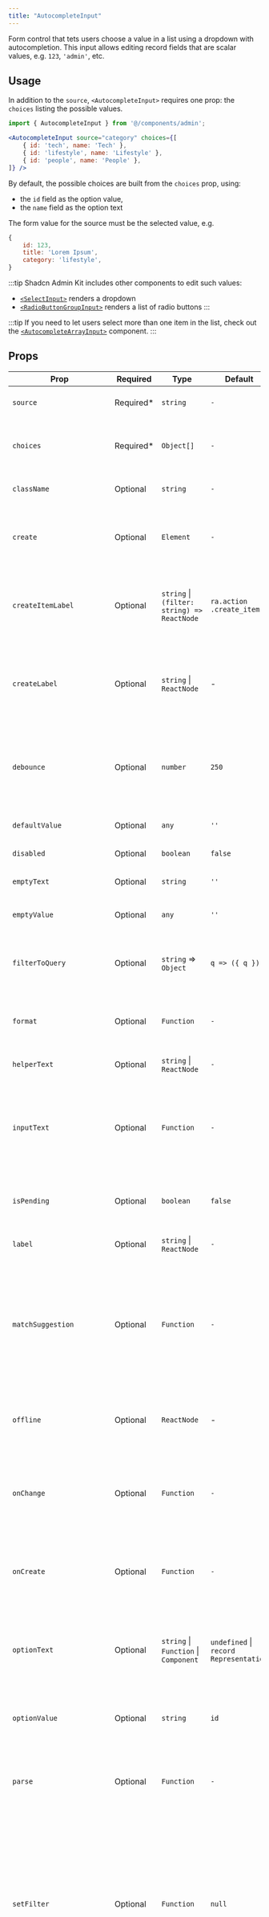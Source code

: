 ```yaml
---
title: "AutocompleteInput"
---
```


Form control that tets users choose a value in a list using a dropdown with autocompletion. This input allows editing record fields that are scalar values, e.g. `123`, `'admin'`, etc. 

## Usage

In addition to the `source`, `<AutocompleteInput>` requires one prop: the `choices` listing the possible values.

```jsx
import { AutocompleteInput } from '@/components/admin';

<AutocompleteInput source="category" choices={[
    { id: 'tech', name: 'Tech' },
    { id: 'lifestyle', name: 'Lifestyle' },
    { id: 'people', name: 'People' },
]} />
```

By default, the possible choices are built from the `choices` prop, using:
  - the `id` field as the option value,
  - the `name` field as the option text

The form value for the source must be the selected value, e.g.

```js
{
    id: 123,
    title: 'Lorem Ipsum',
    category: 'lifestyle',
}
```

:::tip
Shadcn Admin Kit includes other components to edit such values:

 - [`<SelectInput>`](./SelectInput.md) renders a dropdown
 - [`<RadioButtonGroupInput>`](./RadioButtonGroupInput.md) renders a list of radio buttons
 :::

:::tip
If you need to let users select more than one item in the list, check out the [`<AutocompleteArrayInput>`](./AutocompleteArrayInput.md) component.
:::

## Props

| Prop | Required | Type | Default | Description |
|---|---|---|---|---|
| `source` | Required* | `string` | `-` | Field name (inferred in ReferenceInput) |
| `choices` | Required* | `Object[]` | `-` | List of items to autosuggest. Required if not inside a ReferenceInput. |
| `className` | Optional | `string` | `-` | The class name to apply to the root element |
| `create` | Optional | `Element` | `-` | A React Element to render when users want to create a new choice |
| `createItemLabel` | Optional | `string` &#124; `(filter: string) => ReactNode` | `ra.action .create_item` | The label for the menu item allowing users to create a new choice. Used when the filter is not empty. |
| `createLabel` | Optional | `string` &#124; `ReactNode` | - | The label used as hint to let users know they can create a new choice. Displayed when the filter is empty. |
| `debounce` | Optional | `number` | `250` | The delay to wait before calling the setFilter function injected when used in a ReferenceInput. |
| `defaultValue` | Optional | `any` | `''` | The default value for the input |
| `disabled` | Optional | `boolean` | `false` | If true, the input is disabled |
| `emptyText` | Optional | `string` | `''` | The text to use for the empty element |
| `emptyValue` | Optional | `any` | `''` | The value to use for the empty element |
| `filterToQuery` | Optional | `string` => `Object` | `q => ({ q })` | How to transform the searchText into a parameter for the data provider |
| `format` | Optional | `Function` | `-` | Callback taking the value from the form state, and returning the input value. |
| `helperText` | Optional | `string` &#124; `ReactNode` | `-` | The helper text to display below the input |
| `inputText` | Optional | `Function` | `-` | Required if `optionText` is a custom Component, this function must return the text displayed for the current selection. |
| `isPending` | Optional | `boolean` | `false` | If `true`, the component will display a loading indicator. |
| `label` | Optional | `string` &#124; `ReactNode` | `-` | The label to display for the input |
| `matchSuggestion` | Optional | `Function` | `-` | Required if `optionText` is a React element. Function returning a boolean indicating whether a choice matches the filter. `(filter, choice) => boolean` |
| `offline` | Optional | `ReactNode` | - | What to render when there is no network connectivity when fetching the choices |
| `onChange` | Optional | `Function` | `-` | A function called with the new value, along with the selected record, when the input value changes |
| `onCreate` | Optional | `Function` | `-` | A function called with the current filter value when users choose to create a new choice. |
| `optionText` | Optional | `string` &#124; `Function` &#124; `Component` | `undefined` &#124; `record Representation` | Field name of record to display in the suggestion item or function using the choice object as argument |
| `optionValue` | Optional | `string` | `id` | Field name of record containing the value to use as input value |
| `parse` | Optional | `Function` | `-` | Callback taking the value from the input, and returning the value to be stored in the form state. |
| `setFilter` | Optional | `Function` | `null` | A callback to inform the `searchText` has changed and new `choices` can be retrieved based on this `searchText`. Signature `searchText => void`. This function is automatically set up when using `ReferenceInput`. |
| `shouldRenderSuggestions` | Optional | `Function` | `() => true` | A function that returns a `boolean` to determine whether or not suggestions are rendered. |
| `suggestionLimit` | Optional | `number` | `null` | Limits the numbers of suggestions that are shown in the dropdown list |
| `translateChoice` | Optional | `boolean` | `true` | Whether the choices should be translated |
| `validate` | Optional | `Function` &#124; `Function[]` | `-` | An array of validation functions or a single validation function |

`*` `source` and `choices` are optional inside `<ReferenceInput>`.


## Defining Choices

The list of choices must be an array of objects with at least two fields: one to use for the name, and the other to use for the value. By default, `<AutocompleteInput>` will use the `id` and `name` fields.

```jsx
const choices = [
    { id: 'tech', name: 'Tech' },
    { id: 'lifestyle', name: 'Lifestyle' },
    { id: 'people', name: 'People' },
];
<AutocompleteInput source="category" choices={choices} />
```

If the choices have different keys, you can use `optionText` and `optionValue` to specify which fields to use for the name and value.

```jsx
const choices = [
    { _id: 'tech', label: 'Tech' },
    { _id: 'lifestyle', label: 'Lifestyle' },
    { _id: 'people', label: 'People' },
];

<AutocompleteInput
    source="category"
    choices={choices}
    optionText="label"
    optionValue="_id"
/>
```

The choices are translated by default, so you can use translation identifiers as choices:

```jsx
const choices = [
    { id: 'tech', name: 'myroot.categories.tech' },
    { id: 'lifestyle', name: 'myroot.categories.lifestyle' },
    { id: 'people', name: 'myroot.categories.people' },
];
```

You can opt-out of this translation by setting the `translateChoice` prop to `false`.

If you need to *fetch* the options from another resource, you're usually editing a many-to-one or a one-to-one relationship. In this case, wrap the `<AutocompleteInput>` in a [`<ReferenceInput>`](./ReferenceInput.md). You don't need to specify the `source` and `choices` prop in this case - the parent component injects them based on the possible values of the related resource.

```jsx
<ReferenceInput label="Author" source="author_id" reference="authors">
    <AutocompleteInput />
</ReferenceInput>
```

You can also pass an *array of strings* for the choices:

```jsx
const categories = ['tech', 'lifestyle', 'people'];
<AutocompleteInput source="category" choices={categories} />
// is equivalent to
const choices = categories.map(value => ({ id: value, name: value }));
<AutocompleteInput source="category" choices={choices} />
```

## Using Inside `<ReferenceInput>`

When used inside a [`<ReferenceInput>`](./ReferenceInput.md), whenever users type a string in the autocomplete input, `<AutocompleteInput>` calls `dataProvider.getList()` using the string as filter, to return a filtered list of possible options from the reference resource. This filter is built using the `filterToQuery` prop.

By default, the filter is built using the `q` parameter. This means that if the user types the string 'lorem', the filter will be `{ q: 'lorem' }`.

You can customize the filter by setting the `filterToQuery` prop. It should be a function that returns a filter object. 

```jsx
const filterToQuery = searchText => ({ name_ilike: `%${searchText}%` });

<ReferenceInput label="Author" source="author_id" reference="authors">
    <AutocompleteInput filterToQuery={filterToQuery} />
</ReferenceInput>
```

## Using A Custom Element For Options

You can pass a custom element as `optionText` to have `<AutocompleteInput>` render each suggestion in a custom way.

`<AutocompleteInput>` will render the custom option element inside a [`<RecordContext>`](https://marmelab.com/ra-core/userecordcontext/), using the related choice as the `record` prop. You can use Field components there.

However, as the underlying Material UI `<Autocomplete>` component requires that the current selection is a string, you must also pass a function as the `inputText` prop. This function should return a text representation of the current selection. You should also pass a `matchSuggestion` function to filter the choices based on the current selection.

```jsx
const choices = [
   { id: 123, first_name: 'Leo', last_name: 'Tolstoi', avatar:'/penguin' },
   { id: 456, first_name: 'Jane', last_name: 'Austen', avatar:'/panda' },
];
const OptionRenderer = () => {
    const record = useRecordContext();
    return (
        <span>
            <img src={record.avatar} />
            {record.first_name} {record.last_name}
        </span>
    );
};

const optionText = <OptionRenderer />;
const inputText = choice => `${choice.first_name} ${choice.last_name}`;
const matchSuggestion = (filter, choice) => {
    return (
        choice.first_name.toLowerCase().includes(filter.toLowerCase())
        || choice.last_name.toLowerCase().includes(filter.toLowerCase())
    );
};

<AutocompleteInput
    source="author_id"
    choices={choices}
    optionText={optionText}
    inputText={inputText}
    matchSuggestion={matchSuggestion}
/>
```

:::caution
Make sure you pass stable references to the functions passed to the `inputText` and `matchSuggestion` by either declaring them outside the component render function or by wrapping them in a [`useCallback`](https://react.dev/reference/react/useCallback).

Make sure you also pass a stable reference to the element passed to the `optionText` prop by calling it outside the component render function like so:

```jsx
const OptionRenderer = () => {
    const record = useRecordContext();
    return (
        <span>
            <img src={record.avatar} />
            {record.first_name} {record.last_name}
        </span>
    );
};

const optionText = <OptionRenderer />;
```
:::

## Creating New Choices On The Fly

To allow users to add new options, pass a React element as the `create` prop. `<AutocompleteInput>` will then render a menu item at the bottom of the list, which will render the passed element when clicked.

```tsx
import { 
    Create, 
    CreateBase, 
    SimpleForm, 
    ReferenceInput, 
    AutocompleteInput, 
    TextInput, 
    useCreateSuggestionContext 
} from 'react-admin';

const CreateTag = () => {
  const { onCancel, onCreate, filter } = useCreateSuggestionContext();
  const [newTagName, setNewTagName] = React.useState(filter ?? "");

  const handleChangeTagName = (event: React.ChangeEvent<HTMLInputElement>) => {
    setNewTagName(event.currentTarget.value);
  };
  const saveTag = () => {
    const newTag = { label: newTagName, id: newTagName.toLowerCase() };
    tags.push(newTag);
    setNewTagName("");
    onCreate(newTag);
  };
  const handleSubmit = (event: React.FormEvent) => {
    event.preventDefault();
    saveTag();
  };

  return (
    <Dialog open onOpenChange={onCancel}>
      <DialogContent className="sm:max-w-[425px]">
        <DialogHeader>
          <DialogTitle>Create a tag</DialogTitle>
        </DialogHeader>
        <form onSubmit={handleSubmit} className="space-y-4">
          <div className="space-y-2">
            <Label htmlFor="name">New tag name</Label>
            <Input id="name" value={newTagName} onChange={handleChangeTagName} autoFocus />
          </div>
        </form>
        <DialogFooter>
          <Button variant="outline" onClick={onCancel}>Cancel</Button>
          <Button onClick={saveTag}>Save</Button>
        </DialogFooter>
      </DialogContent>
    </Dialog>
  );
};

const BookCreateEdit = () => (
    <Edit>
        <SimpleForm>
            <AutocompleteInput
              source="tag_id"
              choices={tags}
              optionText="label"
              create={<CreateTag />}
              createLabel="Start typing to create a new tag"
              createItemLabel="Create %{item}"
            />
        </SimpleForm>
    </Edit>
);
```

If you want to customize the label of the "Create XXX" option, use the `createItemLabel` prop.

If you just need to ask users for a single string to create the new option, you can use the `onCreate` prop instead.
